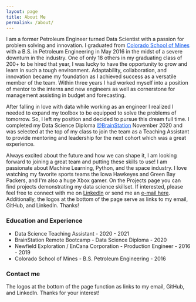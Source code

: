 ```yaml
---
layout: page
title: About Me
permalink: /about/
---
```

I am a former Petroleum Engineer turned Data Scientist with a passion for problem solving and innovation. I graduated from <a class='intro-wrapper__link' style="color:#004eeb !important" href='https://www.mines.edu//' target="_blank">Colorado School of Mines</a> with a B.S. in Petroleum Engineering in May 2016 in the midst of a severe downturn in the industry.  One of only 18 others in my graduating class of 200+ to be hired that year, I was lucky to have the opportunity to grow and learn in such a tough environment.  Adaptability, collaboration, and innovation became my foundation as I achieved success as a versatile member of the team.  Within three years I had worked myself into a position of mentor to the interns and new engineers as well as cornerstone for management assisting in budget and forecasting.

After falling in love with data while working as an engineer I realized I needed to expand my toolbox to be equipped to solve the problems of tomorrow.  So, I left my position and decided to pursue this dream full time.  I completed my Data Science Diploma <a class='intro-wrapper__link' style="color:#004eeb !important" href='https://www.brainstation.io/' target="_blank">@BrainStation</a> November 2020 and was selected at the top of my class to join the team as a Teaching Assistant to provide mentoring and leadership for the next cohort which was a great experience.

Always excited about the future and how we can shape it, I am looking forward to joining a great team and putting these skills to use! I am passionate about Machine Learning, Python, and the space industry. I love watching my favorite sports teams the Iowa Hawkeyes and Green Bay Packers, and I'm also a huge Xbox gamer. On the Projects page you can find projects demonstrating my data science skillset. If interested, please feel free to connect with me on <a href="https://www.linkedin.com/in/bpolzin" target="_blank">LinkedIn</a> or send me an <a href="mailto:polzinben@gmail.com">e-mail here</a>.  Additionally, the logos at the bottom of the page serve as links to my email, GitHub, and LinkedIn.  Thanks!

### Education and Experience

- Data Science Teaching Assistant - 2020 - 2021
- BrainStation Remote Bootcamp - Data Science Diploma - 2020
- Newfield Exploration / EnCana Corporation - Production Engineer - 2016 - 2019
- Colorado School of Mines - B.S. Petroleum Engineering - 2016  

### Contact me

The logos at the bottom of the page function as links to my email, GitHub, and LinkedIn.  Thanks for your interest!